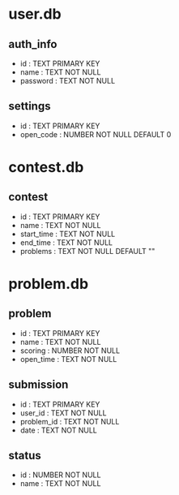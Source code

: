 # user.db
## auth_info
- id : TEXT PRIMARY KEY
- name : TEXT NOT NULL
- password : TEXT NOT NULL

## settings
- id : TEXT PRIMARY KEY
- open_code : NUMBER NOT NULL DEFAULT 0

# contest.db
## contest
- id : TEXT PRIMARY KEY
- name : TEXT NOT NULL
- start_time : TEXT NOT NULL
- end_time : TEXT NOT NULL
- problems : TEXT NOT NULL DEFAULT ""

# problem.db
## problem
- id : TEXT PRIMARY KEY
- name : TEXT NOT NULL
- scoring : NUMBER NOT NULL
- open_time : TEXT NOT NULL

## submission
- id : TEXT PRIMARY KEY
- user_id : TEXT NOT NULL
- problem_id : TEXT NOT NULL
- date : TEXT NOT NULL

## status
- id : NUMBER NOT NULL
- name : TEXT NOT NULL
